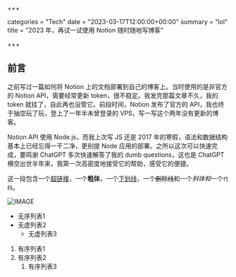+++

categories = "Tech"
date = "2023-03-17T12:00:00+00:00"
summary = "lol"
title = "2023 年，再试一试使用 Notion 随时随地写博客"

+++

## 前言

之前写过一篇如何将 Notion 上的文档部署到自己的博客上。当时使用的是非官方的 Notion API，需要经常更新 token，很不稳定。我发完那篇文章不久，我的 token 就挂了，自此再也没管它。前段时间，Notion 发布了官方的 API，我也终于抽空玩了玩，登上了一年半未曾登录的 VPS，写一写这个两年没有更新的博客。

Notion API 使用 Node.js，而我上次写 JS 还是 2017 年的寒假，语法和数据结构基本上已经忘得一干二净，更别提 Node 应用的部署。之所以这次可以快速完成，要鸣谢 ChatGPT 多次快速解答了我的 dumb questions，这也是 ChatGPT 横空出世半年来，我第一次高密度地接受它的帮助，感受它的便捷。

这一段包含一个[超链接](https://www.google.com)，一个**粗体**，一个<ins>下划线</ins>，一个<del>删除线</del>和一个*斜体和*一个`代码`。

![IMAGE](http://blog.hgao.net/images/post/wc2006-logo.jpg)

* 无序列表1
* 无虚列表2
  * 无虚列表3

1. 有序列表1
1. 有序列表2
    1. 有序列表3

